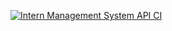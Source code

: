 [![Intern Management System API CI](https://github.com/manhhiep2003/intern-management-system-api/actions/workflows/ci.yml/badge.svg)](https://github.com/manhhiep2003/intern-management-system-api/actions/workflows/ci.yml)
